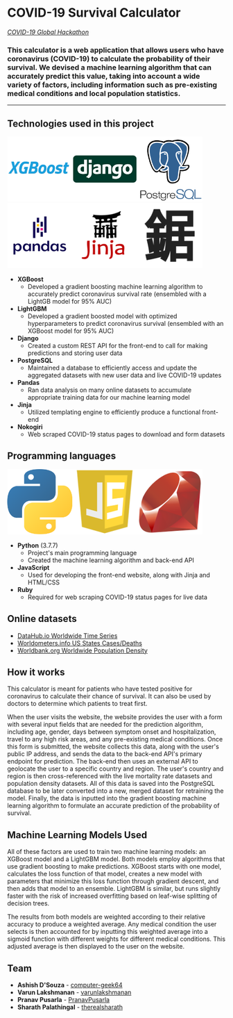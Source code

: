# COVID-19 Survival Calculator

*[COVID-19 Global Hackathon](https://covid-global-hackathon.devpost.com/)*

### This calculator is a web application that allows users who have coronavirus (COVID-19) to calculate the probability of their survival. We devised a machine learning algorithm that can accurately predict this value, taking into account a wide variety of factors, including information such as pre-existing medical conditions and local population statistics.

---

## Technologies used in this project

<img src="assets/img/xgboost.png" alt="XGBoost" title="XGBoost" width="150px" height="150px"><img src="assets/img/django.png" alt="Django" title="Django" width="150px" height="150px"><img src="assets/img/postgresql.png" alt="PostgreSQL" title="PostgreSQL" width="150px" height="150px"><img src="assets/img/pandas.png" alt="Pandas" title="Pandas" width="150px" height="150px"><img src="assets/img/jinja.png" alt="Jinja" title="Jinja" width="150px" height="150px"><img src="assets/img/nokogiri.png" alt="Nokogiri" title="Nokogiri" width="150px" height="150px">

* **XGBoost**
  * Developed a gradient boosting machine learning algorithm to accurately predict coronavirus survival rate (ensembled with a LightGB model for 95% AUC)
* **LightGBM**
  * Developed a gradient boosted model with optimized hyperparameters to predict coronavirus survival (ensembled with an XGBoost  model for 95% AUC)
* **Django**
  * Created a custom REST API for the front-end to call for making predictions and storing user data
* **PostgreSQL**
  * Maintained a database to efficiently access and update the aggregated datasets with new user data and live COVID-19 updates
* **Pandas**
  * Ran data analysis on many online datasets to accumulate appropriate training data for our machine learning model
* **Jinja**
  * Utilized templating engine to efficiently produce a functional front-end
* **Nokogiri**
  * Web scraped COVID-19 status pages to download and form datasets

## Programming languages

<img src="assets/img/python.png" alt="Python" title="Python" width="150px" height="150px"><img src="assets/img/javascript.png" alt="JavaScript" title="JavaScript" width="150px" height="150px"><img src="assets/img/ruby.png" alt="Ruby" title="Ruby" width="150px" height="150px">

* **Python** (3.7.7)
  * Project's main programming language
  * Created the machine learning algorithm and back-end API
* **JavaScript**
  * Used for developing the front-end website, along with Jinja and HTML/CSS
* **Ruby**
  * Required for web scraping COVID-19 status pages for live data

## Online datasets

* [DataHub.io Worldwide Time Series](https://datahub.io/core/covid-19)
* [Worldometers.info US States Cases/Deaths](https://www.worldometers.info/coronavirus/country/us/)
* [Worldbank.org Worldwide Population Density](https://data.worldbank.org/indicator/en.pop.dnst)

## How it works

This calculator is meant for patients who have tested positive for coronavirus to calculate their chance of survival. It can also be used by doctors to determine which patients to treat first. 

When the user visits the website, the website provides the user with a form with several input fields that are needed for the prediction algorithm, including age, gender, days between symptom onset and hospitalization, travel to any high risk areas, and any pre-existing medical conditions. Once this form is submitted, the website collects this data, along with the user's public IP address, and sends the data to the back-end API's primary endpoint for prediction. The back-end then uses an external API to geolocate the user to a specific country and region. The user's country and region is then cross-referenced with the live mortality rate datasets and population density datasets. All of this data is saved into the PostgreSQL database to be later converted into a new, merged dataset for retraining the model. Finally, the data is inputted into the gradient boosting machine learning algorithm to formulate an accurate prediction of the probability of survival.

## Machine Learning Models Used

All of these factors are used to train two machine learning models: an XGBoost model and a LightGBM model. Both models employ algorithms that use gradient boosting to make predictions. XGBoost starts with one model, calculates the loss function of that model, creates a new model with parameters that minimize this loss function through gradient descent, and then adds that model to an ensemble. LightGBM is similar, but runs slightly faster with the risk of increased overfitting based on leaf-wise splitting of decision trees. 

The results from both models are weighted according to their relative accuracy to produce a weighted average. Any medical condition the user selects is then accounted for by inputting this weighted average into a sigmoid function with different weights for different medical conditions. This adjusted average is then displayed to the user on the website. 

## Team

* **Ashish D'Souza** - [computer-geek64](https://github.com/computer-geek64)
* **Varun Lakshmanan** - [varunlakshmanan](https://github.com/varunlakshmanan)
* **Pranav Pusarla** - [PranavPusarla](https://github.com/PranavPusarla)
* **Sharath Palathingal** - [therealsharath](https://github.com/therealsharath)
